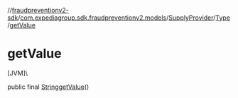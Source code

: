 //[fraudpreventionv2-sdk](../../../../index.md)/[com.expediagroup.sdk.fraudpreventionv2.models](../../index.md)/[SupplyProvider](../index.md)/[Type](index.md)/[getValue](get-value.md)

# getValue

[JVM]\

public final [String](https://docs.oracle.com/javase/8/docs/api/java/lang/String.html)[getValue](get-value.md)()
